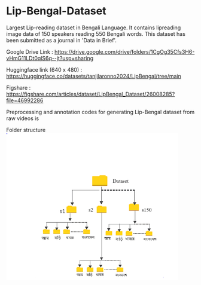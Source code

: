 # Lip-Bengal-Dataset

Largest Lip-reading dataset in Bengali Language. It contains lipreading image data of 150 speakers reading 550 Bengali words. This dataset has been submitted as a journal in 'Data in Brief'.

Google Drive Link : https://drive.google.com/drive/folders/1CgOg35Cfs3H6-vHmG11LDt0qlS6q--jt?usp=sharing

Huggingface link (640 x 480) : https://huggingface.co/datasets/tanjilaronno2024/LipBengal/tree/main

Figshare : https://figshare.com/articles/dataset/LipBengal_Dataset/26008285?file=46992286

Preprocessing and annotation codes for generating Lip-Bengal dataset from raw videos is 

Folder structure![Alt text](DataStructure.PNG?raw=true "Title")

